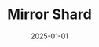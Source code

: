 ---
layout: track
title: Mirror Shard
permalink: /tracks/mirror-shard/
description: "A StudioRich lo-fi track."
image: /assets/covers/mirror-shard.webp
date: 2025-01-01
duration: "145.91"
album: "Stranger Vibes"
mood: [Dreamy, Nostalgic]
genre: [lo-fi, experimental, ambient]
---